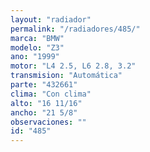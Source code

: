 ```yaml
---
layout: "radiador"
permalink: "/radiadores/485/"
marca: "BMW"
modelo: "Z3"
ano: "1999"
motor: "L4 2.5, L6 2.8, 3.2"
transmision: "Automática"
parte: "432661"
clima: "Con clima"
alto: "16 11/16"
ancho: "21 5/8"
observaciones: ""
id: "485"
---
```


